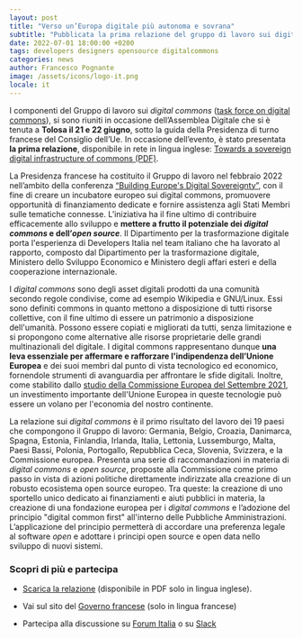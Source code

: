 ```yaml
---
layout: post
title: "Verso un’Europa digitale più autonoma e sovrana"
subtitle: "Pubblicata la prima relazione del gruppo di lavoro sui digital commons. Il Dipartimento per la trasformazione digitale partecipa con Developers Italia nel team italiano"
date: 2022-07-01 18:00:00 +0200
tags: developers designers opensource digitalcommons
categories: news
author: Francesco Pognante
image: /assets/icons/logo-it.png
locale: it
---
```

I componenti del Gruppo di lavoro sui *digital commons* ([task force on digital commons](https://www.diplomatie.gouv.fr/IMG/pdf/declaration_of_the_presidency_european_initiative_for_digital_commons_cle894d85.pdf)), si sono riuniti in occasione dell’Assemblea Digitale che si è tenuta a **Tolosa il 21 e 22 giugno**, sotto la guida della Presidenza di turno francese del Consiglio dell’Ue. In occasione dell’evento, è stato presentata **la prima relazione**, disponibile in rete in lingua inglese: [Towards a sovereign digital infrastructure of commons (PDF)](https://www.diplomatie.gouv.fr/IMG/pdf/report_of_the_european_working_team_on_digital_commons_digital_assembly_june_2022_wnetherlands_cle843dbf.pdf).

La Presidenza francese ha costituito il Gruppo di lavoro nel febbraio 2022 nell’ambito della conferenza [“Building Europe's Digital Sovereignty”](https://presidence-francaise.consilium.europa.eu/en/news/the-building-europe-s-digital-sovereignty-conference/), con il fine di creare un incubatore europeo sui digital commons, promuovere opportunità di finanziamento dedicate e fornire assistenza agli Stati Membri sulle tematiche connesse. L’iniziativa ha il fine ultimo di contribuire efficacemente allo sviluppo e **mettere a frutto il potenziale dei *digital commons* e dell’*open source***. Il Dipartimento per la trasformazione digitale porta l'esperienza di Developers Italia nel team italiano che ha lavorato al rapporto, composto dal Dipartimento per la trasformazione digitale, Ministero dello Sviluppo Economico e Ministero degli affari esteri e della cooperazione internazionale.

I *digital commons* sono degli asset digitali prodotti da una comunità secondo regole condivise, come ad esempio Wikipedia e GNU/Linux. Essi sono definiti commons in quanto mettono a disposizione di tutti risorse collettive, con il fine ultimo di essere un patrimonio a disposizione dell'umanità. Possono essere copiati e migliorati da tutti, senza limitazione e si propongono come alternative alle risorse proprietarie delle grandi multinazionali del digitale. I digital commons rappresentano dunque **una leva essenziale per affermare e rafforzare l'indipendenza dell’Unione Europea** e dei suoi membri dal punto di vista tecnologico ed economico, fornendole strumenti di avanguardia per affrontare le sfide digitali. Inoltre, come stabilito dallo [studio della Commissione Europea del Settembre 2021](https://innovazione.gov.it/notizie/articoli/il-valore-dell-open-source-per-un-europa-digitale-indipendente-e-competitiva/), un investimento importante dell'Unione Europea in queste tecnologie può essere un volano per l'economia del nostro continente.

La relazione sui *digital commons* è il primo risultato del lavoro dei 19 paesi che compongono il Gruppo di lavoro: Germania, Belgio, Croazia, Danimarca, Spagna, Estonia, Finlandia, Irlanda, Italia, Lettonia, Lussemburgo, Malta, Paesi Bassi, Polonia, Portogallo, Repubblica Ceca, Slovenia, Svizzera, e la Commissione europea. Presenta una serie di raccomandazioni in materia di *digital commons* e *open source*, proposte alla Commissione come primo passo in vista di azioni politiche direttamente indirizzate alla creazione di un robusto ecosistema open source europeo. Tra queste: la creazione di uno sportello unico dedicato ai finanziamenti e aiuti pubblici in materia, la creazione di una fondazione europea per i *digital commons* e l’adozione del principio "digital common first" all'interno delle Pubbliche Amministrazioni. L’applicazione del principio permetterà di accordare una preferenza legale al software *open* e adottare i principi open source e open data nello sviluppo di nuovi sistemi.

### Scopri di più e partecipa

- [Scarica la relazione](https://www.diplomatie.gouv.fr/IMG/pdf/report_of_the_european_working_team_on_digital_commons_digital_assembly_june_2022_wnetherlands_cle843dbf.pdf) (disponibile in PDF solo in lingua inglese).

- Vai sul sito del [Governo francese](https://www.diplomatie.gouv.fr/fr/politique-etrangere-de-la-france/diplomatie-numerique/actualites-et-evenements/article/le-rapport-sur-les-communs-numeriques-un-levier-essentiel-pour-la-souverainete) (solo in lingua francese)

- Partecipa alla discussione su [Forum Italia](https://forum.italia.it/t/benvenuti-nel-forum-di-developers-italia/8) o su [Slack](https://developersitalia.slack.com/ssb/redirect)
